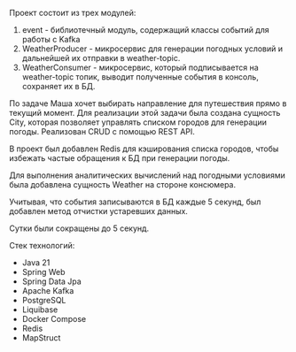 Проект состоит из трех модулей:
1. event - библиотечный модуль, содержащий классы событий для работы с Kafka
2. WeatherProducer - микросервис для генерации погодных условий и дальнейшей их отправки в weather-topic.
3. WeatherConsumer - микросервис, который подписывается на weather-topic топик, выводит полученные события в консоль, 
сохраняет их в БД.

По задаче Маша хочет выбирать направление для путешествия прямо в текущий момент. Для реализации этой задачи 
была создана сущность City, которая позволяет управлять списком городов для генерации погоды. 
Реализован CRUD с помощью REST API.

В проект был добавлен Redis для кэширования списка городов, чтобы избежать частые обращения к БД при генерации погоды.

Для выполнения аналитических вычислений над погодными условиями была добавлена сущность Weather на стороне консюмера.

Учитывая, что события записываются в БД каждые 5 секунд, был добавлен метод отчистки устаревших данных.

Сутки были сокращены до 5 секунд.

Стек технологий:
 - Java 21
 - Spring Web
 - Spring Data Jpa
 - Apache Kafka
 - PostgreSQL
 - Liquibase
 - Docker Compose
 - Redis
 - MapStruct
